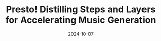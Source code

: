 ---
title: "Presto! Distilling Steps and Layers for Accelerating Music Generation"
collection: publications
permalink: /publication/presto
authors: Zachary Novack, Ge Zhu, Jonah Casebeer, Julian McAuley, Taylor Berg-Kirkpatrick, Nicholas J. Bryan
excerpt: 'This work presents Presto!, a new method for accelerating audio-domain TTM models, which works by distilling the model to drop both diffusion steps and interior layers of the model itself, achieving <0.5s for generating 32s of 44.1kHz stereo audio.'
date: 2024-10-07
# venue: ['International Society of Music Information Retrieval (ISMIR), 2024']
# venue: ['International Conference on Learning Representations (ICLR), 2023', 'Spotlight at NeurIPS Workshop on The Benefits of Higher-Order Optimization in Machine Learning, 2022']
paperurl: 'https://arxiv.org/abs/2410.05167'
# code: 'https://github.com/pnlong/PDMX'
abs_title: presto_2024_abs
bib_title: presto_2024_bib
pub_status: 'preprint'
website: 'https://presto-music.github.io/web/'
citation: '@article{Novack2025Presto,<br />
    title={Presto! Distilling steps and layers for accelerating music generation.}, <br />
    author={Zachary Novack and Ge Zhu and Jonah Casebeer and <br />
            Julian McAuley and Taylor Berg-Kirkpatrick and Nicholas J. Bryan}, <br />
    year={2024}, <br />
    eprint={TBD}, <br />
    archivePrefix={arXiv}, <br />
    primaryClass={cs.SD} <br />
}'
---